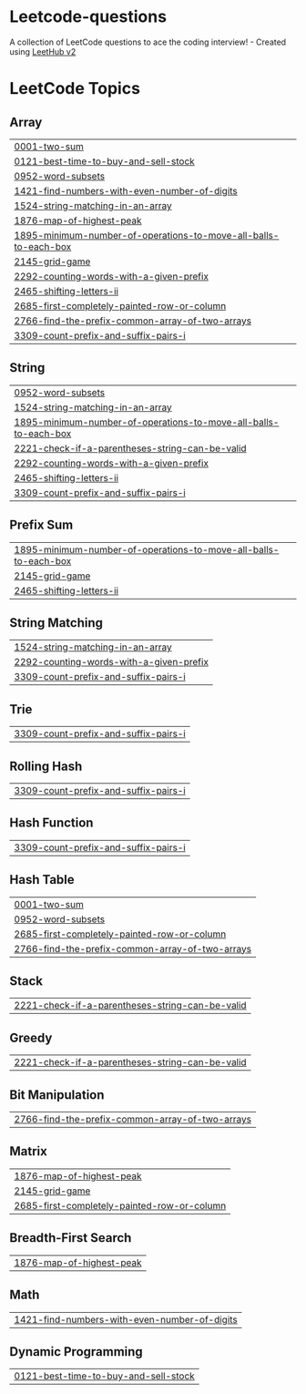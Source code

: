 # Leetcode-questions
A collection of LeetCode questions to ace the coding interview! - Created using [LeetHub v2](https://github.com/arunbhardwaj/LeetHub-2.0)

<!---LeetCode Topics Start-->
# LeetCode Topics
## Array
|  |
| ------- |
| [0001-two-sum](https://github.com/Gowtham0033/Leetcode-questions/tree/master/0001-two-sum) |
| [0121-best-time-to-buy-and-sell-stock](https://github.com/Gowtham0033/Leetcode-questions/tree/master/0121-best-time-to-buy-and-sell-stock) |
| [0952-word-subsets](https://github.com/Gowtham0033/Leetcode-questions/tree/master/0952-word-subsets) |
| [1421-find-numbers-with-even-number-of-digits](https://github.com/Gowtham0033/Leetcode-questions/tree/master/1421-find-numbers-with-even-number-of-digits) |
| [1524-string-matching-in-an-array](https://github.com/Gowtham0033/Leetcode-questions/tree/master/1524-string-matching-in-an-array) |
| [1876-map-of-highest-peak](https://github.com/Gowtham0033/Leetcode-questions/tree/master/1876-map-of-highest-peak) |
| [1895-minimum-number-of-operations-to-move-all-balls-to-each-box](https://github.com/Gowtham0033/Leetcode-questions/tree/master/1895-minimum-number-of-operations-to-move-all-balls-to-each-box) |
| [2145-grid-game](https://github.com/Gowtham0033/Leetcode-questions/tree/master/2145-grid-game) |
| [2292-counting-words-with-a-given-prefix](https://github.com/Gowtham0033/Leetcode-questions/tree/master/2292-counting-words-with-a-given-prefix) |
| [2465-shifting-letters-ii](https://github.com/Gowtham0033/Leetcode-questions/tree/master/2465-shifting-letters-ii) |
| [2685-first-completely-painted-row-or-column](https://github.com/Gowtham0033/Leetcode-questions/tree/master/2685-first-completely-painted-row-or-column) |
| [2766-find-the-prefix-common-array-of-two-arrays](https://github.com/Gowtham0033/Leetcode-questions/tree/master/2766-find-the-prefix-common-array-of-two-arrays) |
| [3309-count-prefix-and-suffix-pairs-i](https://github.com/Gowtham0033/Leetcode-questions/tree/master/3309-count-prefix-and-suffix-pairs-i) |
## String
|  |
| ------- |
| [0952-word-subsets](https://github.com/Gowtham0033/Leetcode-questions/tree/master/0952-word-subsets) |
| [1524-string-matching-in-an-array](https://github.com/Gowtham0033/Leetcode-questions/tree/master/1524-string-matching-in-an-array) |
| [1895-minimum-number-of-operations-to-move-all-balls-to-each-box](https://github.com/Gowtham0033/Leetcode-questions/tree/master/1895-minimum-number-of-operations-to-move-all-balls-to-each-box) |
| [2221-check-if-a-parentheses-string-can-be-valid](https://github.com/Gowtham0033/Leetcode-questions/tree/master/2221-check-if-a-parentheses-string-can-be-valid) |
| [2292-counting-words-with-a-given-prefix](https://github.com/Gowtham0033/Leetcode-questions/tree/master/2292-counting-words-with-a-given-prefix) |
| [2465-shifting-letters-ii](https://github.com/Gowtham0033/Leetcode-questions/tree/master/2465-shifting-letters-ii) |
| [3309-count-prefix-and-suffix-pairs-i](https://github.com/Gowtham0033/Leetcode-questions/tree/master/3309-count-prefix-and-suffix-pairs-i) |
## Prefix Sum
|  |
| ------- |
| [1895-minimum-number-of-operations-to-move-all-balls-to-each-box](https://github.com/Gowtham0033/Leetcode-questions/tree/master/1895-minimum-number-of-operations-to-move-all-balls-to-each-box) |
| [2145-grid-game](https://github.com/Gowtham0033/Leetcode-questions/tree/master/2145-grid-game) |
| [2465-shifting-letters-ii](https://github.com/Gowtham0033/Leetcode-questions/tree/master/2465-shifting-letters-ii) |
## String Matching
|  |
| ------- |
| [1524-string-matching-in-an-array](https://github.com/Gowtham0033/Leetcode-questions/tree/master/1524-string-matching-in-an-array) |
| [2292-counting-words-with-a-given-prefix](https://github.com/Gowtham0033/Leetcode-questions/tree/master/2292-counting-words-with-a-given-prefix) |
| [3309-count-prefix-and-suffix-pairs-i](https://github.com/Gowtham0033/Leetcode-questions/tree/master/3309-count-prefix-and-suffix-pairs-i) |
## Trie
|  |
| ------- |
| [3309-count-prefix-and-suffix-pairs-i](https://github.com/Gowtham0033/Leetcode-questions/tree/master/3309-count-prefix-and-suffix-pairs-i) |
## Rolling Hash
|  |
| ------- |
| [3309-count-prefix-and-suffix-pairs-i](https://github.com/Gowtham0033/Leetcode-questions/tree/master/3309-count-prefix-and-suffix-pairs-i) |
## Hash Function
|  |
| ------- |
| [3309-count-prefix-and-suffix-pairs-i](https://github.com/Gowtham0033/Leetcode-questions/tree/master/3309-count-prefix-and-suffix-pairs-i) |
## Hash Table
|  |
| ------- |
| [0001-two-sum](https://github.com/Gowtham0033/Leetcode-questions/tree/master/0001-two-sum) |
| [0952-word-subsets](https://github.com/Gowtham0033/Leetcode-questions/tree/master/0952-word-subsets) |
| [2685-first-completely-painted-row-or-column](https://github.com/Gowtham0033/Leetcode-questions/tree/master/2685-first-completely-painted-row-or-column) |
| [2766-find-the-prefix-common-array-of-two-arrays](https://github.com/Gowtham0033/Leetcode-questions/tree/master/2766-find-the-prefix-common-array-of-two-arrays) |
## Stack
|  |
| ------- |
| [2221-check-if-a-parentheses-string-can-be-valid](https://github.com/Gowtham0033/Leetcode-questions/tree/master/2221-check-if-a-parentheses-string-can-be-valid) |
## Greedy
|  |
| ------- |
| [2221-check-if-a-parentheses-string-can-be-valid](https://github.com/Gowtham0033/Leetcode-questions/tree/master/2221-check-if-a-parentheses-string-can-be-valid) |
## Bit Manipulation
|  |
| ------- |
| [2766-find-the-prefix-common-array-of-two-arrays](https://github.com/Gowtham0033/Leetcode-questions/tree/master/2766-find-the-prefix-common-array-of-two-arrays) |
## Matrix
|  |
| ------- |
| [1876-map-of-highest-peak](https://github.com/Gowtham0033/Leetcode-questions/tree/master/1876-map-of-highest-peak) |
| [2145-grid-game](https://github.com/Gowtham0033/Leetcode-questions/tree/master/2145-grid-game) |
| [2685-first-completely-painted-row-or-column](https://github.com/Gowtham0033/Leetcode-questions/tree/master/2685-first-completely-painted-row-or-column) |
## Breadth-First Search
|  |
| ------- |
| [1876-map-of-highest-peak](https://github.com/Gowtham0033/Leetcode-questions/tree/master/1876-map-of-highest-peak) |
## Math
|  |
| ------- |
| [1421-find-numbers-with-even-number-of-digits](https://github.com/Gowtham0033/Leetcode-questions/tree/master/1421-find-numbers-with-even-number-of-digits) |
## Dynamic Programming
|  |
| ------- |
| [0121-best-time-to-buy-and-sell-stock](https://github.com/Gowtham0033/Leetcode-questions/tree/master/0121-best-time-to-buy-and-sell-stock) |
<!---LeetCode Topics End-->